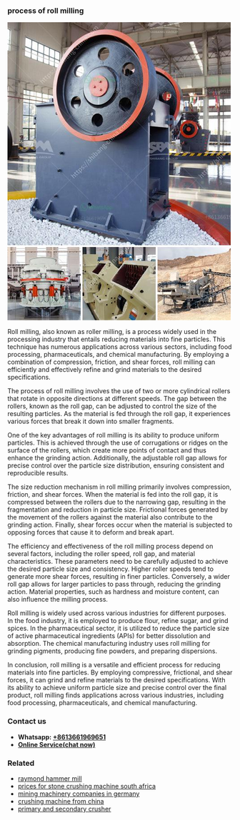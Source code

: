 <h3>process of roll milling</h3><img src='1708663496.jpg' alt=''><p>Roll milling, also known as roller milling, is a process widely used in the processing industry that entails reducing materials into fine particles. This technique has numerous applications across various sectors, including food processing, pharmaceuticals, and chemical manufacturing. By employing a combination of compression, friction, and shear forces, roll milling can efficiently and effectively refine and grind materials to the desired specifications.</p><p>The process of roll milling involves the use of two or more cylindrical rollers that rotate in opposite directions at different speeds. The gap between the rollers, known as the roll gap, can be adjusted to control the size of the resulting particles. As the material is fed through the roll gap, it experiences various forces that break it down into smaller fragments.</p><p>One of the key advantages of roll milling is its ability to produce uniform particles. This is achieved through the use of corrugations or ridges on the surface of the rollers, which create more points of contact and thus enhance the grinding action. Additionally, the adjustable roll gap allows for precise control over the particle size distribution, ensuring consistent and reproducible results.</p><p>The size reduction mechanism in roll milling primarily involves compression, friction, and shear forces. When the material is fed into the roll gap, it is compressed between the rollers due to the narrowing gap, resulting in the fragmentation and reduction in particle size. Frictional forces generated by the movement of the rollers against the material also contribute to the grinding action. Finally, shear forces occur when the material is subjected to opposing forces that cause it to deform and break apart.</p><p>The efficiency and effectiveness of the roll milling process depend on several factors, including the roller speed, roll gap, and material characteristics. These parameters need to be carefully adjusted to achieve the desired particle size and consistency. Higher roller speeds tend to generate more shear forces, resulting in finer particles. Conversely, a wider roll gap allows for larger particles to pass through, reducing the grinding action. Material properties, such as hardness and moisture content, can also influence the milling process.</p><p>Roll milling is widely used across various industries for different purposes. In the food industry, it is employed to produce flour, refine sugar, and grind spices. In the pharmaceutical sector, it is utilized to reduce the particle size of active pharmaceutical ingredients (APIs) for better dissolution and absorption. The chemical manufacturing industry uses roll milling for grinding pigments, producing fine powders, and preparing dispersions.</p><p>In conclusion, roll milling is a versatile and efficient process for reducing materials into fine particles. By employing compressive, frictional, and shear forces, it can grind and refine materials to the desired specifications. With its ability to achieve uniform particle size and precise control over the final product, roll milling finds applications across various industries, including food processing, pharmaceuticals, and chemical manufacturing.</p><h3>Contact us</h3><ul><li><strong>Whatsapp:&nbsp;<a href="https://wa.me/8613661969651">+8613661969651</a></strong></li><li><a href="https://swt.shibang-china.com/?git&amp;zhl&amp;process of roll milling"><strong>Online Service(chat now)</strong></a></li></ul><h3>Related</h3><ul><li><a href='raymond hammer mill.md'>raymond hammer mill</a></li><li><a href='prices for stone crushing machine south africa.md'>prices for stone crushing machine south africa</a></li><li><a href='mining machinery companies in germany.md'>mining machinery companies in germany</a></li><li><a href='crushing machine from china.md'>crushing machine from china</a></li><li><a href='primary and secondary crusher.md'>primary and secondary crusher</a></li></ul>